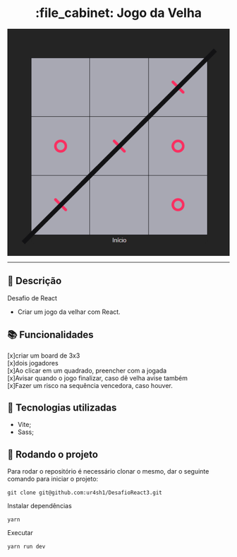 <h1 align="center">:file_cabinet: Jogo da Velha</h1>

<img align="center" title="Printscreen" src="https://github.com/ur4sh1/DesafioReact3/blob/main/public/2023-01-04.png" />

<hr>

## :memo: Descrição
Desafio de React
* Criar um jogo da velhar com React.

## :books: Funcionalidades
[x]criar um board de 3x3<br>
[x]dois jogadores<br>
[x]Ao clicar em um quadrado, preencher com a jogada<br>
[x]Avisar quando o jogo finalizar, caso dê velha avise também<br>
[x]Fazer um risco na sequência vencedora, caso houver.<br>

## :wrench: Tecnologias utilizadas
* Vite;
* Sass;

## :rocket: Rodando o projeto
Para rodar o repositório é necessário clonar o mesmo, dar o seguinte comando para iniciar o projeto:
```
git clone git@github.com:ur4sh1/DesafioReact3.git
```
Instalar dependências
```
yarn
```
Executar
```
yarn run dev
```
